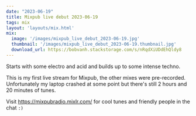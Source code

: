 ```yaml
---
date: "2023-06-19"
title: Mixpub live debut 2023-06-19
tags: mix
layout: 'layouts/mix.html'
mix:
  image: '/images/mixpub_live_debut_2023-06-19.jpg'
  thumbnail: '/images/mixpub_live_debut_2023-06-19.thumbnail.jpg'
  download_url: https://bobvanh.stackstorage.com/s/nRqdXiUDdEhQldy8
---
```


Starts with some electro and acid and builds up to some intense techno.

This is my first live stream for Mixpub, the other mixes were pre-recorded. Unfortunately my laptop crashed at some point but there's still 2 hours and 20 minutes of tunes.

Visit https://mixpubradio.mixlr.com/ for cool tunes and friendly people in the chat `:)`